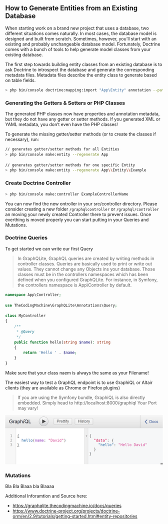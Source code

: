 ## How to Generate Entities from an Existing Database

When starting work on a brand new project that uses a database, two different situations comes naturally. In most cases, the database model is designed and built from scratch. Sometimes, however, you’ll start with an existing and probably unchangeable database model. Fortunately, Doctrine comes with a bunch of tools to help generate model classes from your existing database.

The first step towards building entity classes from an existing database is to ask Doctrine to introspect the database and generate the corresponding metadata files. Metadata files describe the entity class to generate based on table fields.

```bash
> php bin/console doctrine:mapping:import "App\Entity" annotation --path=src/Entity
```

### Generating the Getters & Setters or PHP Classes
The generated PHP classes now have properties and annotation metadata, but they do not have any getter or setter methods. If you generated XML or YAML metadata, you don’t even have the PHP classes!

To generate the missing getter/setter methods (or to create the classes if necessary), run:
```bash
// generates getter/setter methods for all Entities
> php bin/console make:entity --regenerate App

// generates getter/setter methods for one specific Entity
> php bin/console make:entity --regenerate App\\Entity\\Example
```
### Create Doctrine Controller
```bash
> php bin/console make:controller ExampleControllerName
```
You can now find the new ontroller in your src/controller directory. Please consider creating a new folder `/graphqlcontroller` or `/graphql/controller` an moving your newly created Controller there to prevent issues. Once everthing is moved properly you can start putting in your Queries and Mutations.

### Doctrine Queries
To get started we can write our first Query

>In GraphQLite, GraphQL queries are created by writing methods in controller classes.
Queries are basically used to print or write out values. They cannot change any Objects ins your database.
Those classes must be in the controllers namespaces which has been defined when you configured GraphQLite. For instance, in Symfony, the controllers namespace is App\Controller by default.

```php
namespace App\Controller;

use TheCodingMachine\GraphQLite\Annotations\Query;

class MyController
{
    /**
     * @Query
     */
    public function hello(string $name): string
    {
        return 'Hello ' . $name;
    }
}
```
Make sure that your class naem is always the same as your Filename!

The easiest way to test a GraphQL endpoint is to use GraphiQL or Altair clients (they are available as Chrome or Firefox plugins)
>If you are using the Symfony bundle, GraphiQL is also directly embedded.
Simply head to http://localhost:8000/graphiql
> Your Port may vary!

![](uploads/f9918a21c1125f31d935452c1a14ce90/query1-5a22bbe2398efcc725ea571a07ff2c9b.png)

### Mutations

Bla Bla Blaaa bla Blaaaa





Additional Inforamtion and Source here:
- https://graphqlite.thecodingmachine.io/docs/queries
- https://www.doctrine-project.org/projects/doctrine-orm/en/2.9/tutorials/getting-started.html#entity-repositories
